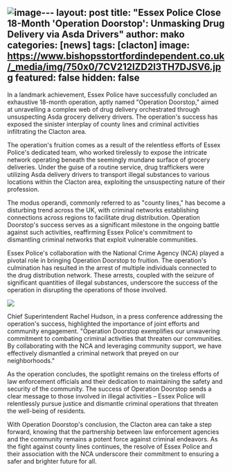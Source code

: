 ![image](https://github.com/notmynews/mediumstyleblog/assets/12731056/f9f637d1-b134-4331-af4c-05f5e0d57fbb)---
layout: post
title:  "Essex Police Close 18-Month 'Operation Doorstop': Unmasking Drug Delivery via Asda Drivers"
author: mako
categories: [news]
tags: [clacton]
image: https://www.bishopsstortfordindependent.co.uk/_media/img/750x0/7CV212IZD2I3TH7DJSV6.jpg
featured: false
hidden: false
---

In a landmark achievement, Essex Police have successfully concluded an exhaustive 18-month operation, aptly named "Operation Doorstop," aimed at unravelling a complex web of drug delivery orchestrated through unsuspecting Asda grocery delivery drivers. The operation's success has exposed the sinister interplay of county lines and criminal activities infiltrating the Clacton area.

The operation's fruition comes as a result of the relentless efforts of Essex Police's dedicated team, who worked tirelessly to expose the intricate network operating beneath the seemingly mundane surface of grocery deliveries. Under the guise of a routine service, drug traffickers were utilizing Asda delivery drivers to transport illegal substances to various locations within the Clacton area, exploiting the unsuspecting nature of their profession.

The modus operandi, commonly referred to as "county lines," has become a disturbing trend across the UK, with criminal networks establishing connections across regions to facilitate drug distribution. Operation Doorstop's success serves as a significant milestone in the ongoing battle against such activities, reaffirming Essex Police's commitment to dismantling criminal networks that exploit vulnerable communities.

Essex Police's collaboration with the National Crime Agency (NCA) played a pivotal role in bringing Operation Doorstop to fruition. The operation's culmination has resulted in the arrest of multiple individuals connected to the drug distribution network. These arrests, coupled with the seizure of significant quantities of illegal substances, underscore the success of the operation in disrupting the operations of those involved.

![](https://cdn.discordapp.com/attachments/1087116739864698933/1139611126842282005/Captureyuyuuy.webp)

Chief Superintendent Rachel Hudson, in a press conference addressing the operation's success, highlighted the importance of joint efforts and community engagement. "Operation Doorstop exemplifies our unwavering commitment to combating criminal activities that threaten our communities. By collaborating with the NCA and leveraging community support, we have effectively dismantled a criminal network that preyed on our neighborhoods."

As the operation concludes, the spotlight remains on the tireless efforts of law enforcement officials and their dedication to maintaining the safety and security of the community. The success of Operation Doorstop sends a clear message to those involved in illegal activities – Essex Police will relentlessly pursue justice and dismantle criminal operations that threaten the well-being of residents.

With Operation Doorstop's conclusion, the Clacton area can take a step forward, knowing that the partnership between law enforcement agencies and the community remains a potent force against criminal endeavors. As the fight against county lines continues, the resolve of Essex Police and their association with the NCA underscore their commitment to ensuring a safer and brighter future for all.
